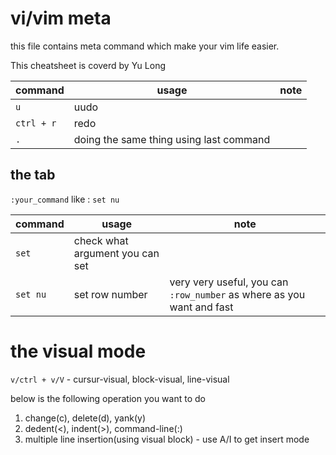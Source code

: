 # vi/vim meta

this file contains meta command which make your vim life easier.

This cheatsheet is coverd by Yu Long

| command                       | usage                                | note                                                                                                                  |
|-------------------------------|--------------------------------------|-----------------------------------------------------------------------------------------------------------------------|
| `u` | uudo | |
| `ctrl + r` |redo |  |
| `.` |doing the same thing using last command |  |

## the tab

`:your_command` like : `set nu`

| command  | usage                           | note                                                                  |
|----------|---------------------------------|-----------------------------------------------------------------------|
| `set` | check what argument you can set |                                                                       |
| `set nu` | set row number                  | very very useful, you can `:row_number` as where as you want and fast |

# the visual mode

`v/ctrl + v/V` - cursur-visual, block-visual, line-visual

below is the following operation you want to do

1. change(c), delete(d), yank(y)
2. dedent(<), indent(>), command-line(:)
3. multiple line insertion(using visual block) - use A/I to get insert mode
